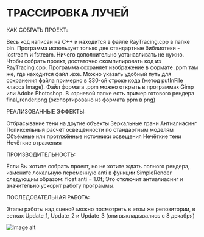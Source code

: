 # ТРАССИРОВКА ЛУЧЕЙ

КАК СОБРАТЬ ПРОЕКТ:

Весь код написан на С++ и находится в файле RayTracing.cpp в папке bin. Программа использует только две стандартные библиотеки - iostream и fstream. 
Ничего дополнительно устанавливать не нужно. Чтобы собрать проект, достаточно скомпилировать код из RayTracing.cpp.
Программа сохраняет изображение в формате .ppm там же, где находится файл .exe. 
Можно указать удобный путь для сохранения файла примерно в 330-ой строке кода (метод putInFile класса Image).
Файл формата .ppm можно открыть в программах Gimp или Adobe Photoshop.
В корневой папке есть пример готового рендера final_render.png (экспортировано из формата ppm в png)

РЕАЛИЗОВАННЫЕ ЭФФЕКТЫ:

Отбрасывание тени на другие объекты
Зеркальные грани
Антиалиасинг
Попиксельный расчёт освещённости по стандартным моделям
Объёмные или протяжённые источники освещения
Нечёткие тени
Нечёткие отражения

ПРОИЗВОДИТЕЛЬНОСТЬ:

Если Вы хотите собрать проект, но не хотите ждать полного рендера, измените локальную переменную anti в функции SimpleRender следующим образом:
float anti = 1.0f;
Это отключит антиалиасинг и значительно ускорит работу программы.

ПОСЛЕДОВАТЕЛЬНАЯ РАБОТА:

Этапы работы над сценой можно посмотреть в этом же репозитории, в ветках Update_1, Update_2 и Update_3
(они выкладывались с 8 декабря)

![Image alt](https://github.com/UlianaPink/CMC-computer-graphics/raw/master/final_render.png)
